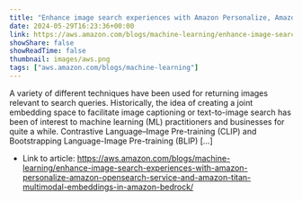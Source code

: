 ```yaml
---
title: "Enhance image search experiences with Amazon Personalize, Amazon OpenSearch Service, and Amazon Titan Multimodal Embeddings in Amazon Bedrock"
date: 2024-05-29T16:23:36+00:00
link: https://aws.amazon.com/blogs/machine-learning/enhance-image-search-experiences-with-amazon-personalize-amazon-opensearch-service-and-amazon-titan-multimodal-embeddings-in-amazon-bedrock/
showShare: false
showReadTime: false
thumbnail: images/aws.png
tags: ["aws.amazon.com/blogs/machine-learning"]
---
```

A variety of different techniques have been used for returning images relevant to search queries. Historically, the idea of creating a joint embedding space to facilitate image captioning or text-to-image search has been of interest to machine learning (ML) practitioners and businesses for quite a while. Contrastive Language–Image Pre-training (CLIP) and Bootstrapping Language-Image Pre-training (BLIP) […]

- Link to article: https://aws.amazon.com/blogs/machine-learning/enhance-image-search-experiences-with-amazon-personalize-amazon-opensearch-service-and-amazon-titan-multimodal-embeddings-in-amazon-bedrock/